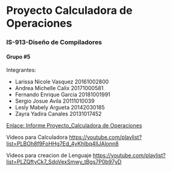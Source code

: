 # Proyecto Calculadora de Operaciones
### IS-913-Diseño de Compiladores
#### Grupo #5

Integrantes:
- Larissa Nicole Vasquez 20161002800
- Andrea Michelle Calix  20171000581
- Fernando Enrique Garcia 20181001991
- Sergio Josue Avila 20111010039
- Lesly Mabely Argueta 20142030185
- Zayra Yadira Canales 20131017452

[Enlace: Informe Proyecto_Calculadora de Operaciones](https://docs.google.com/document/d/1Aj0GGIyIwYcQJso2_3sTnca1LZ5GD30FQUX5SEYFESk/edit?usp=sharing)

Videos para Calculadora 
https://youtube.com/playlist?list=PLBOh8f9FoHHg7Ed_4yKhIbq4lIJAlonn8

Videos para creacion de Lenguaje 
https://youtube.com/playlist?list=PLZQftyCk7_SdoVexSmwy_tBgs7P0b97yD

